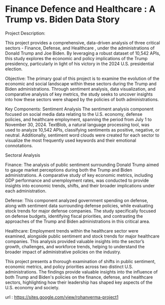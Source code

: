 # Finance Defence and Healthcare : A Trump vs. Biden Data Story
Project Description: 

This project provides a comprehensive, data-driven analysis of three critical sectors - Finance, Defense, and Healthcare , under the administrations of Donald Trump and Joe Biden. By leveraging a robust dataset of 10,542 APIs, this study explores the economic and policy implications of the Trump presidency, particularly in light of his victory in the 2024 U.S. presidential election.

Objective: 
The primary goal of this project is to examine the evolution of the economic and social landscape within these sectors during the Trump and Biden administrations. Through sentiment analysis, data visualization, and comparative analysis of key metrics, the study seeks to uncover insights into how these sectors were shaped by the policies of both administrations.

Key Components: 
Sentiment Analysis
The sentiment analysis component focused on social media data relating to the U.S. economy, defense policies, and healthcare employment, spanning the period from July 1 to November 30, 2024. TextBlob, a natural language processing tool, was used to analyze 10,542 APIs, classifying sentiments as positive, negative, or neutral. Additionally, sentiment word clouds were created for each sector to visualize the most frequently used keywords and their emotional connotations.

Sectoral Analysis

Finance: The analysis of public sentiment surrounding Donald Trump aimed to gauge market perceptions during both the Trump and Biden administrations. A comparative study of key economic metrics, including GDP performance and unemployment rates, was conducted to provide insights into economic trends, shifts, and their broader implications under each administration.


Defense: This component analyzed government spending on defense, along with sentiment data surrounding defense policies, while evaluating stock trends for major defense companies. The study specifically focused on defense budgets, identifying fiscal priorities, and contrasting the approaches of the Trump and Biden administrations in this critical area.


Healthcare: Employment trends within the healthcare sector were examined, alongside public sentiment and stock trends for major healthcare companies. This analysis provided valuable insights into the sector’s growth, challenges, and workforce trends, helping to understand the broader impact of administrative policies on the industry.

This project presents a thorough examination of shifts in public sentiment, economic metrics, and policy priorities across two distinct U.S. administrations. The findings provide valuable insights into the influence of both Trump and Biden's policies on the finance, defense, and healthcare sectors, highlighting how their leadership has shaped key aspects of the U.S. economy and society.

url : https://sites.google.com/view/rohanverma-project1
